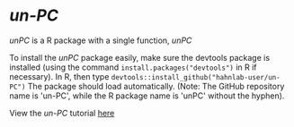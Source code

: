 # *un-PC*

*unPC* is a R package with a single function, *unPC*

To install the *unPC* package easily, make sure the devtools package is installed (using the command ```install.packages("devtools")``` in R if necessary). In R, then type ```devtools::install_github("hahnlab-user/un-PC")``` The package should load automatically. (Note: The GitHub repository name is 'un-PC', while the R package name is 'unPC' without the hyphen).

View the *un-PC* tutorial <a href="https://geohouse.github.io/un-PC/unPC_tutorial_102117.html"> here </a>
